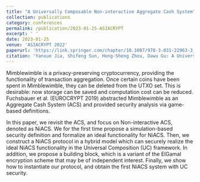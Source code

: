 ```yaml
---
title: "A Universally Composable Non-interactive Aggregate Cash System"
collection: publications
category: conferences
permalink: /publication/2023-01-25-ASIACRYPT
excerpt: ' '
date: 2023-01-25
venue: 'ASIACRYPT 2022'
paperurl: 'https://link.springer.com/chapter/10.1007/978-3-031-22963-3_25'
citation: 'Yanxue Jia, Shifeng Sun, Hong-Sheng Zhou, Dawu Gu: A Universally Composable Non-interactive Aggregate Cash System. ASIACRYPT (1) 2022: 745-773'
---
```


Mimblewimble is a privacy-preserving cryptocurrency, providing the functionality of transaction aggregation. Once certain coins have been spent in Mimblewimble, they can be deleted from the UTXO set. This is desirable: now storage can be saved and computation cost can be reduced. Fuchsbauer et al. (EUROCRYPT 2019) abstracted Mimblewimble as an Aggregate Cash System (ACS) and provided security analysis via game-based definitions.

In this paper, we revisit the ACS, and focus on Non-interactive ACS, denoted as NiACS. We for the first time propose a simulation-based security definition and formalize an ideal functionality for NiACS. Then, we construct a NiACS protocol in a hybrid model which can securely realize the ideal NiACS functionality in the Universal Composition (UC) framework. In addition, we propose a building block, which is a variant of the ElGamal encryption scheme that may be of independent interest. Finally, we show how to instantiate our protocol, and obtain the first NiACS system with UC security.

